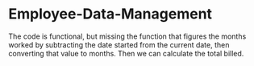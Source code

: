 # Employee-Data-Management

The code is functional, but missing the function that figures the months worked by subtracting the date started from the current date, then converting that value to months. Then we can calculate the total billed.
